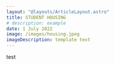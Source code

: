 ```yaml
---
layout: "@layouts/ArticleLayout.astro"
title: STUDENT HOUSING
# description: example
date: 1 July 2022
image: /images/housing.jpeg
imageDescription: template text
---
```

test